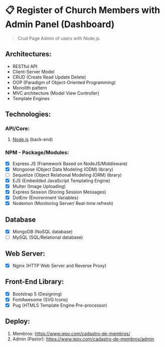 # 📋 Register of Church Members with Admin Panel (Dashboard)
> Crud Page Admin of users with Node.js.

## Architectures:
- RESTful API
- Client-Server Model
- CRUD (Create Read Update Delete)
- OOP (Paradigm of Object-Oriented Programming)
- Monolith pattern
- MVC architecture (Model View Controller)
- Template Engines

## Technologies:

### API/Core:
1. <a href="https://nodejs.org/">Node.js</a> (back-end)

### NPM - Package/Modules:
- [x] Express JS (Framework Based on NodeJS/Middleware)
- [x] Mongoose (Object Data Modeling (ODM) library)
- [ ] Sequelize (Object Relational Modeling (ORM) library)
- [x] EJS (Embedded JavaScript Templating Engine)
- [x] Multer (Image Uploading)
- [x] Express Session (Storing Session Messages)
- [x] DotEnv (Environment Variables)
- [x] Nodemon (Monitoring Server/ Real-time refresh)

## Database
- [x] MongoDB (NoSQL database)
- [ ] MySQL (SQL/Relational database)

## Web Server:
- [x] Nginx (HTTP Web Server and Reverse Proxy)

## Front-End Library:
- [x] Bootstrap 5 (Designing)
- [x] FontAwesome (SVG Icons)
- [x] Pug (HTML5 Template Engine Pre-processor)

## Deploy:
1. Membros: https://www.iepv.com/cadastro-de-membros/
2. Admin (Pastor): https://www.iepv.com/cadastro-de-membros/admin
